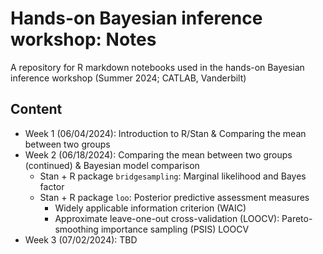 # Hands-on Bayesian inference workshop: Notes
A repository for R markdown notebooks used in the hands-on Bayesian inference workshop (Summer 2024; CATLAB, Vanderbilt)

## Content
 * Week 1 (06/04/2024): Introduction to R/Stan & Comparing the mean between two groups
 * Week 2 (06/18/2024): Comparing the mean between two groups (continued) & Bayesian model comparison
     * Stan + R package `bridgesampling`: Marginal likelihood and Bayes factor
     * Stan + R package `loo`: Posterior predictive assessment measures
         * Widely applicable information criterion (WAIC)
         * Approximate leave-one-out cross-validation (LOOCV): Pareto-smoothing importance sampling (PSIS) LOOCV
 * Week 3 (07/02/2024): TBD
